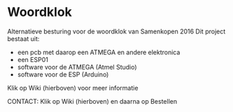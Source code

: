 # Woordklok
Alternatieve besturing voor de woordklok van Samenkopen 2016
Dit project bestaat uit:
* een pcb met daarop een ATMEGA en andere elektronica
* een ESP01
* software voor de ATMEGA (Atmel Studio)
* software voor de ESP (Arduino)

Klik op Wiki (hierboven) voor meer informatie

CONTACT: Klik op Wiki (hierboven) en daarna op Bestellen
